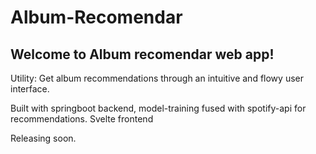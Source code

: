 # Album-Recomendar

## Welcome to Album recomendar web app! 

Utility: Get album recommendations through an intuitive and flowy user interface. 

Built with springboot backend, model-training fused with spotify-api for recommendations. Svelte frontend

Releasing soon.

